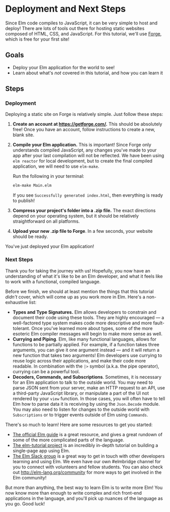 # Deployment and Next Steps

Since Elm code compiles to JavaScript, it can be very simple to host and deploy! There are lots of tools out there for hosting static websites composed of HTML, CSS, and JavaScript. For this tutorial, we'll use [Forge](https://getforge.com/), which is free for your first site!

## Goals

  - Deploy your Elm application for the world to see!
  - Learn about what's *not* covered in this tutorial, and how you can learn it

## Steps

### Deployment

Deploying a static site on Forge is relatively simple. Just follow these steps:

1. **Create an account at https://getforge.com/.** This should be absolutely free! Once you have an account, follow instructions to create a new, blank site.

2. **Compile your Elm application.** This is important! Since Forge only understands compiled JavaScript, any changes you've made to your app after your last compilation will not be reflected.  We have been using `elm reactor` for local development, but to create the final compiled application, we will need to use `elm-make`.

   Run the following in your terminal:

   ```sh
   elm-make Main.elm
   ```

   If you see `Successfully generated index.html`, then everything is ready to publish!

3. **Compress your project's folder into a .zip file.** The exact directions depend on your operating system, but it should be relatively straightforward on all platforms.

4. **Upload your new .zip file to Forge**. In a few seconds, your website should be ready.

You've just deployed your Elm application!

### Next Steps

Thank you for taking the journey with us! Hopefully, you now have an understanding of what it's like to be an Elm developer, and what it feels like to work with a functional, compiled language.

Before we finish, we should at least mention the things that this tutorial *didn't* cover, which will come up as you work more in Elm. Here's a non-exhaustive list:

- **Types and Type Signatures.** Elm allows developers to constrain and document their code using these tools. They are highly encouraged — a well-factored type system makes code more descriptive and more fault-tolerant. Once you've learned more about types, some of the more esoteric Elm compiler messages will begin to make more sense as well.
- **Currying and Piping**. Elm, like many functional languages, allows for functions to be partially applied. For example, if a function takes three arguments, you can give it one argument instead — and it will return a new function that takes two arguments! Elm developers use currying to reuse logic across their applications, and make their code more readable. In combination with the `|>` symbol (a.k.a. the pipe operator), currying can be a powerful tool.
- **Decoders, Commands, and Subscriptions**. Sometimes, it is necessary for an Elm application to talk to the outside world. You may need to parse JSON sent from your server, make an HTTP request to an API, use a third-party JavaScript library, or manipulate a part of the UI not rendered by your `view` function. In those cases, you will often have to tell Elm how to parse data it is receiving by using the `Json.Decode` module. You may also need to listen for changes to the outside world with `Subscriptions` or to trigger events outside of Elm using `Commands`.

There's so much to learn! Here are some resources to get you started:

  - [The official Elm guide](https://guide.elm-lang.org/) is a great resource, and gives a great rundown of some of the more complicated parts of the language.
  - [The elm-tutorial project](https://www.gitbook.com/book/sporto/elm-tutorial/details) is an incredibly in-depth tutorial on building a single-page app using Elm.
  - [The Elm Slack group](http://elmlang.herokuapp.com/) is a great way to get in touch with other developers learning and using Elm. We even have our own #elmbridge channel for you to connect with volunteers and fellow students. You can also check out http://elm-lang.org/community for more ways to get involved in the Elm community!

But more than anything, the best way to learn Elm is to write more Elm! You now know more than enough to write complex and rich front-end applications in the language, and you'll pick up nuances of the language as you go. Good luck!
